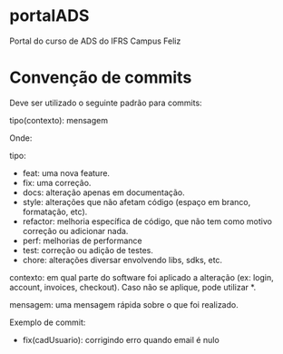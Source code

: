 # portalADS
Portal do curso de ADS do IFRS Campus Feliz



# Convenção de commits

Deve ser utilizado o seguinte padrão para commits: 
 
tipo(contexto): mensagem
 
Onde: 

tipo: 
- feat: uma nova feature. 
- fix: uma correção. 
- docs: alteração apenas em documentação. 
- style: alterações que não afetam código (espaço em branco, formatação, etc). 
- refactor: melhoria específica de código, que não tem como motivo correção ou adicionar nada. 
- perf: melhorias de performance 
- test: correção ou adição de testes. 
- chore: alterações diversar envolvendo libs, sdks, etc.
    
contexto: em qual parte do software foi aplicado a alteração (ex: login, account, invoices, checkout). Caso não se aplique, pode utilizar *. 
  
mensagem: uma mensagem rápida sobre o que foi realizado. 
 
 
Exemplo de commit: 
- fix(cadUsuario): corrigindo erro quando email é nulo 
